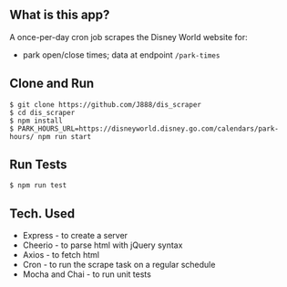 

## What is this app?
A once-per-day cron job scrapes the Disney World website for:
- park open/close times; data at endpoint `/park-times`  

## Clone and Run
```
$ git clone https://github.com/J888/dis_scraper
$ cd dis_scraper
$ npm install
$ PARK_HOURS_URL=https://disneyworld.disney.go.com/calendars/park-hours/ npm run start
```

## Run Tests
```
$ npm run test
```

## Tech. Used
- Express - to create a server
- Cheerio - to parse html with jQuery syntax
- Axios - to fetch html
- Cron - to run the scrape task on a regular schedule
- Mocha and Chai - to run unit tests



